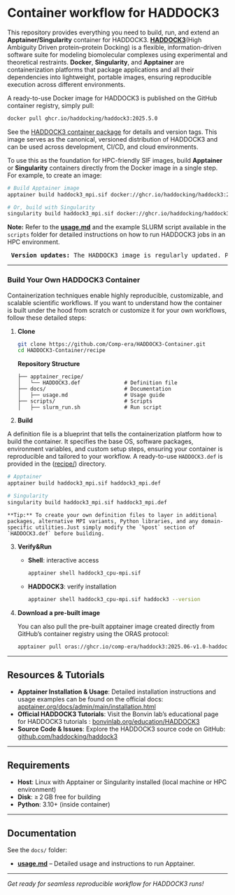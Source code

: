 # Container workflow for HADDOCK3

This repository provides everything you need to build, run, and extend an **Apptainer/Singularity** container for HADDOCK3. [**HADDOCK3**](https://doi.org/10.1021/acs.jcim.5c00969)(High Ambiguity Driven protein–protein Docking) is a flexible, information-driven software suite for modeling biomolecular complexes using experimental and theoretical restraints. **Docker**, **Singularity**, and **Apptainer** are containerization platforms that package applications and all their dependencies into lightweight, portable images, ensuring reproducible execution across different environments.

A ready-to-use Docker image for HADDOCK3 is published on the GitHub container registry, simply pull:
```bash
docker pull ghcr.io/haddocking/haddock3:2025.5.0
```
See the [HADDOCK3 container package](https://github.com/haddocking/haddock3/pkgs/container/haddock3) for details and version tags. This image serves as the canonical, versioned distribution of HADDOCK3 and can be used across development, CI/CD, and cloud environments.

To use this as the foundation for HPC-friendly SIF images, build **Apptainer** or **Singularity** containers directly from the Docker image in a single step. For example, to create an image:

```bash
# Build Apptainer image
apptainer build haddock3_mpi.sif docker://ghcr.io/haddocking/haddock3:2025.5.0

# Or, build with Singularity
singularity build haddock3_mpi.sif docker://ghcr.io/haddocking/haddock3:2025.5.0
  ```
**Note:** Refer to the [**usage.md**](https://github.com/Comp-era/HADDOCK3-Container/blob/main/docs/usage.md) and the example SLURM script available in the `scripts` folder for detailed instructions on how to run HADDOCK3 jobs in an HPC environment.
<pre> <strong>Version updates:</strong> The HADDOCK3 image is regularly updated. Please check the tags at <a href="https://github.com/haddocking/haddock3/pkgs/container/haddock3">ghcr.io/haddocking/haddock3</a> for the latest version. </pre>

---

### Build Your Own HADDOCK3 Container
Containerization techniques enable highly reproducible, customizable, and scalable scientific workflows. If you want to understand how the container is built under the hood from scratch or customize it for your own workflows, follow these detailed steps:
1. **Clone**

    ```bash
    git clone https://github.com/Comp-era/HADDOCK3-Container.git
    cd HADDOCK3-Container/recipe
    ```

    **Repository Structure**
    
    ```plaintext
    ├── apptainer_recipe/                  
    │   └── HADDOCK3.def              # Definition file
    ├── docs/                         # Documentation 
    │   ├── usage.md                  # Usage guide
    ├── scripts/                      # Scripts
    │   ├── slurm_run.sh              # Run script
    
    ```

2. **Build** 

A definition file is a blueprint that tells the containerization platform how to build the container. It specifies the base OS, software packages, environment variables, and custom setup steps, ensuring your container is reproducible and tailored to your workflow.
A ready-to-use `HADDOCK3.def` is provided in the ([recipe/](https://github.com/Comp-era/HADDOCK3-Container/tree/main/recipe)) directory.

   ```bash
   # Apptainer
   apptainer build haddock3_mpi.sif haddock3_mpi.def

   # Singularity
   singularity build haddock3_mpi.sif haddock3_mpi.def
   ```

    **Tip:** To create your own definition files to layer in additional packages, alternative MPI variants, Python libraries, and any domain-specific utilities.Just simply modify the `%post` section of `HADDOCK3.def` before building.
    
3. **Verify&Run**

   - **Shell**: interactive access
     ```bash
     apptainer shell haddock3_cpu-mpi.sif
     ```
   - **HADDOCK3**: verify installation
     ```bash
     apptainer shell haddock3_cpu-mpi.sif haddock3 --version
     ```


4. **Download a pre-built image**

   You can also pull the pre-built apptainer image created directly from GitHub’s container registry using the ORAS protocol:

   ```bash
   apptainer pull oras://ghcr.io/comp-era/haddock3:2025.06-v1.0-haddock3-mpi
   ```
---

##  Resources & Tutorials

- **Apptainer Installation & Usage**: Detailed installation instructions and usage examples can be found on the official docs: [apptainer.org/docs/admin/main/installation.html](https://apptainer.org/docs/admin/main/installation.html)
- **Official HADDOCK3 Tutorials**: Visit the Bonvin lab’s educational page for HADDOCK3 tutorials : [bonvinlab.org/education/HADDOCK3](https://www.bonvinlab.org/education/HADDOCK3/)
- **Source Code & Issues**: Explore the HADDOCK3 source code on GitHub: [github.com/haddocking/haddock3](https://github.com/haddocking/haddock3)

---

##  Requirements

- **Host**: Linux with Apptainer or Singularity installed (local machine or HPC environment)
- **Disk**: ≥ 2 GB free for building
- **Python**: 3.10+ (inside container)

---

##  Documentation

See the `docs/` folder:

- [**usage.md**](https://github.com/Comp-era/HADDOCK3-Container/blob/main/docs/usage.md) – Detailed usage and instructions to run Apptainer.


---

*Get ready for seamless reproducible workflow for HADDOCK3 runs!*

